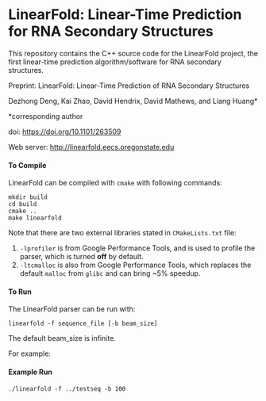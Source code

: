 LinearFold: Linear-Time Prediction for RNA Secondary Structures
============================================

This repository contains the C++ source code for the LinearFold project,
the first linear-time prediction algorithm/software for RNA secondary structures.

Preprint:
LinearFold: Linear-Time Prediction of RNA Secondary Structures

Dezhong Deng, Kai Zhao, David Hendrix, David Mathews, and Liang Huang*

*corresponding author

doi: https://doi.org/10.1101/263509

Web server: http://linearfold.eecs.oregonstate.edu

#### To Compile
LinearFold can be compiled with ```cmake``` with following commands:

```
mkdir build
cd build
cmake ..
make linearfold
```

Note that there are two external libraries stated in ```CMakeLists.txt``` file:

1. ```-lprofiler``` is from Google Performance Tools, and is used to profile the parser, which is turned __off__ by default.
2. ```-ltcmalloc``` is also from Google Performance Tools, which replaces the default ```malloc``` from ```glibc``` and can bring ~5% speedup.


#### To Run
The LinearFold parser can be run with:
```
linearfold -f sequence_file [-b beam_size]
```

The default beam_size is infinite.

For example:
#### Example Run
```
./linearfold -f ../testseq -b 100
```
